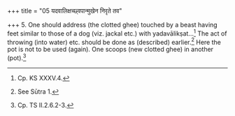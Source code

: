 +++
title = "05 यदवालिक्षच्छ्वपान्मुखेन निरृते तव"

+++
5. One should address (the clotted ghee) touched by a beast having feet similar to those of a dog (viz. jackal etc.) with yadavālikṣat...[^1] The act of throwing (into water) etc. should be done as (described) earlier.[^2] Here the pot is not to be used (again). One scoops (new clotted ghee) in another (pot).[^3]  


[^1]: Cp. KS XXXV.4.  

[^2]: See Sūtra 1.  

[^3]: Cp. TS II.2.6.2-3.  
